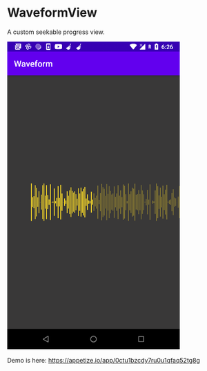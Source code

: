 # WaveformView

A custom seekable progress view.

![Alt Text](https://github.com/freaksgit/WaveformView/blob/master/art/art1.png)

Demo is here:
https://appetize.io/app/0ctu1bzcdy7ru0u1qfaq52tg8g

